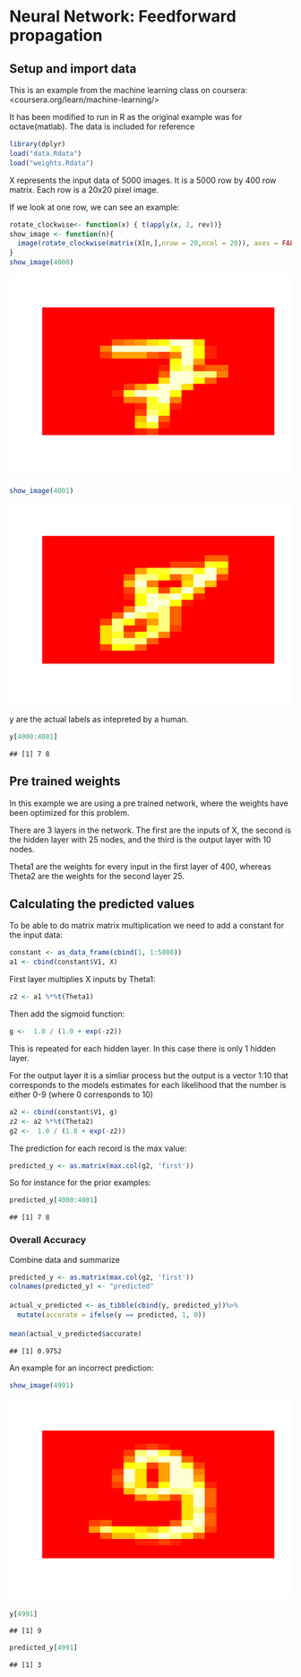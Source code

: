 Neural Network: Feedforward propagation
================

Setup and import data
---------------------

This is an example from the machine learning class on coursera: &lt;coursera.org/learn/machine-learning/&gt;

It has been modified to run in R as the original example was for octave(matlab). The data is included for reference

``` r
library(dplyr)
load("data.Rdata")
load("weights.Rdata")
```

X represents the input data of 5000 images. It is a 5000 row by 400 row matrix. Each row is a 20x20 pixel image.

If we look at one row, we can see an example:

``` r
rotate_clockwise<- function(x) { t(apply(x, 2, rev))}
show_image <- function(n){
  image(rotate_clockwise(matrix(X[n,],nrow = 20,ncol = 20)), axes = FALSE)
}
show_image(4000)
```

![](Hand_Digit_Example_files/figure-markdown_github/unnamed-chunk-2-1.png)

``` r
show_image(4001)
```

![](Hand_Digit_Example_files/figure-markdown_github/unnamed-chunk-2-2.png)

y are the actual labels as intepreted by a human.

``` r
y[4000:4001]
```

    ## [1] 7 8

Pre trained weights
-------------------

In this example we are using a pre trained network, where the weights have been optimized for this problem.

There are 3 layers in the network. The first are the inputs of X, the second is the hidden layer with 25 nodes, and the third is the output layer with 10 nodes.

Theta1 are the weights for every input in the first layer of 400, whereas Theta2 are the weights for the second layer 25.

Calculating the predicted values
--------------------------------

To be able to do matrix matrix multiplication we need to add a constant for the input data:

``` r
constant <- as_data_frame(cbind(1, 1:5000))
a1 <- cbind(constant$V1, X)
```

First layer multiplies X inputs by Theta1:

``` r
z2 <- a1 %*%t(Theta1)
```

Then add the sigmoid function:

``` r
g <-  1.0 / (1.0 + exp(-z2))
```

This is repeated for each hidden layer. In this case there is only 1 hidden layer.

For the output layer it is a simliar process but the output is a vector 1:10 that corresponds to the models estimates for each likelihood that the number is either 0-9 (where 0 corresponds to 10)

``` r
a2 <- cbind(constant$V1, g)
z2 <- a2 %*%t(Theta2)
g2 <-  1.0 / (1.0 + exp(-z2))
```

The prediction for each record is the max value:

``` r
predicted_y <- as.matrix(max.col(g2, 'first'))
```

So for instance for the prior examples:

``` r
predicted_y[4000:4001]
```

    ## [1] 7 8

### Overall Accuracy

Combine data and summarize

``` r
predicted_y <- as.matrix(max.col(g2, 'first'))
colnames(predicted_y) <- "predicted"

actual_v_predicted <- as_tibble(cbind(y, predicted_y))%>%
  mutate(accurate = ifelse(y == predicted, 1, 0))

mean(actual_v_predicted$accurate)
```

    ## [1] 0.9752

An example for an incorrect prediction:

``` r
show_image(4991)
```

![](Hand_Digit_Example_files/figure-markdown_github/unnamed-chunk-11-1.png)

``` r
y[4991]
```

    ## [1] 9

``` r
predicted_y[4991]
```

    ## [1] 3
